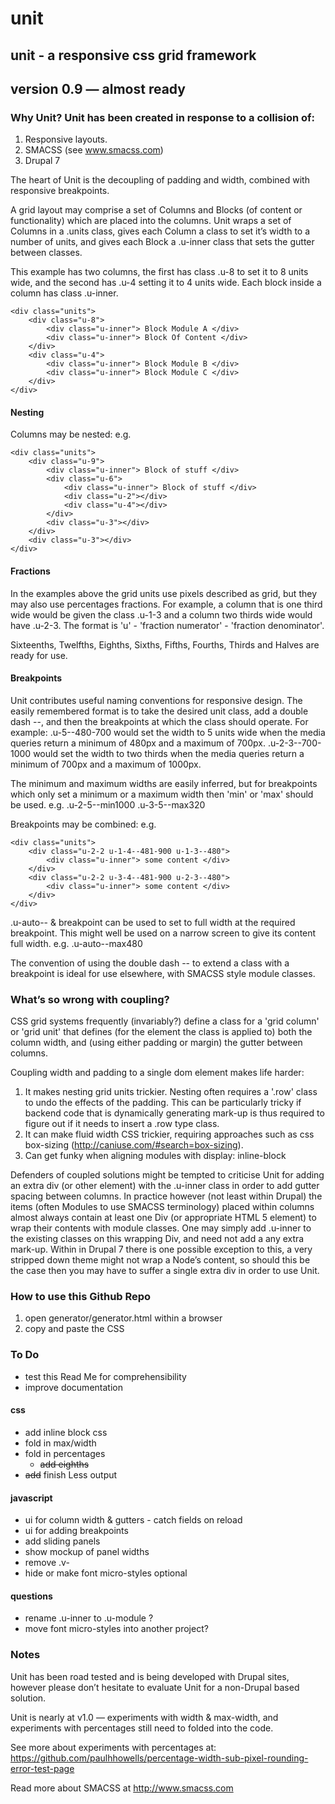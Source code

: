 unit
====

## unit - a responsive css grid framework
## version 0.9 — almost ready

### Why Unit? Unit has been created in response to a collision of:

1. Responsive layouts.
2. SMACSS (see www.smacss.com)
3. Drupal 7

The heart of Unit is the decoupling of padding and width, combined with responsive breakpoints.

A grid layout may comprise a set of Columns and Blocks (of content or functionality) which are placed into the columns.  Unit wraps a set of Columns in a .units class, gives each Column a class to set it’s width to a number of units, and gives each Block a .u-inner class that sets the gutter between classes.

This example has two columns, the first has class .u-8 to set it to 8 units wide, and the second has .u-4 setting it to 4 units wide.  Each block inside a column has class .u-inner.

	<div class="units">
		<div class="u-8">
			<div class="u-inner"> Block Module A </div>
			<div class="u-inner"> Block Of Content </div>
		</div>
		<div class="u-4">
			<div class="u-inner"> Block Module B </div>
			<div class="u-inner"> Block Module C </div>
		</div>
	</div>

#### Nesting
Columns may be nested: e.g.

	<div class="units">
		<div class="u-9">
			<div class="u-inner"> Block of stuff </div>
			<div class="u-6">
				<div class="u-inner"> Block of stuff </div>
				<div class="u-2"></div>
				<div class="u-4"></div>
			</div>
			<div class="u-3"></div>
		</div>
		<div class="u-3"></div>
	</div>

#### Fractions
In the examples above the grid units use pixels described as grid, but they may also use percentages fractions.  For example, a column that is one third wide would be given the class .u-1-3 and a column two thirds wide would have .u-2-3.  The format is 'u' - 'fraction numerator' - 'fraction denominator'.

Sixteenths, Twelfths, Eighths, Sixths, Fifths, Fourths, Thirds and Halves are ready for use.

#### Breakpoints

Unit contributes useful naming conventions for responsive design.  The easily remembered format is to take the desired unit class, add a double dash --, and then the breakpoints at which the class should operate.  For example:
.u-5--480-700 would set the width to 5 units wide when the media queries return a minimum of 480px and a maximum of 700px.
.u-2-3--700-1000 would set the width to two thirds when the media queries return a minimum of 700px and a maximum of 1000px.

The minimum and maximum widths are easily inferred, but for breakpoints which only set a minimum or a maximum width then 'min' or 'max' should be used. e.g.
.u-2-5--min1000
.u-3-5--max320

Breakpoints may be combined: e.g.

	<div class="units">
		<div class="u-2-2 u-1-4--481-900 u-1-3--480">
			<div class="u-inner"> some content </div>
		</div>
		<div class="u-2-2 u-3-4--481-900 u-2-3--480">
			<div class="u-inner"> some content </div>
		</div>
	</div>

.u-auto-- & breakpoint can be used to set to full width at the required breakpoint. This might well be used on a narrow screen to give its content full width. e.g. .u-auto--max480

The convention of using the double dash -- to extend a class with a breakpoint is ideal for use elsewhere, with SMACSS style module classes.


### What’s so wrong with coupling?

CSS grid systems frequently (invariably?) define a class for a 'grid column' or 'grid unit' that defines (for the element the class is applied to) both the column width, and (using either padding or margin) the gutter between columns.

Coupling width and padding to a single dom element makes life harder:

1. It makes nesting grid units trickier.  Nesting often requires a '.row' class to undo the effects of the padding.  This can be particularly tricky if backend code that is dynamically generating mark-up is thus required to figure out if it needs to insert a .row type class.
2. It can make fluid width CSS trickier, requiring approaches such as css box-sizing (http://caniuse.com/#search=box-sizing).
3. Can get funky when aligning modules with display: inline-block

Defenders of coupled solutions might be tempted to criticise Unit for adding an extra div (or other element) with the .u-inner class in order to add gutter spacing between columns. In practice however (not least within Drupal) the items (often Modules to use SMACSS terminology) placed within columns almost always contain at least one Div (or appropriate HTML 5 element) to wrap their contents with module classes.  One may simply add .u-inner to the existing classes on this wrapping Div, and need not add a any extra mark-up.  Within in Drupal 7 there is one possible exception to this, a very stripped down theme might not wrap a Node’s content, so should this be the case then you may have to suffer a single extra div in order to use Unit.

### How to use this Github Repo
1. open generator/generator.html within a browser
2. copy and paste the CSS

### To Do
* test this Read Me for comprehensibility
* improve documentation

#### css
* add inline block css
* fold in max/width
* fold in percentages
	* <strike>add eighths</strike>
* <strike>add</strike> finish Less output

#### javascript
* ui for column width & gutters - catch fields on reload
* ui for adding breakpoints
* add sliding panels
* show mockup of panel widths
* remove .v-
* hide or make font micro-styles optional

#### questions
* rename .u-inner to .u-module ?
* move font micro-styles into another project?

### Notes
Unit has been road tested and is being developed with Drupal sites, however please don’t hesitate to evaluate Unit for a non-Drupal based solution.

Unit is nearly at v1.0 — experiments with width & max-width, and experiments with percentages still need to folded into the code.

See more about experiments with percentages at: https://github.com/paulhhowells/percentage-width-sub-pixel-rounding-error-test-page

Read more about SMACSS at http://www.smacss.com

